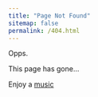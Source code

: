 ```yaml
---
title: "Page Not Found"
sitemap: false
permalink: /404.html
---
```


Opps. 

This page has gone...

Enjoy a [music](https://www.youtube.com/watch?v=tollGa3S0o8)

 